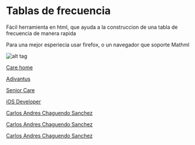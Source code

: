 # Tablas de frecuencia
Fácil  herramienta en html, que ayuda a la construccion de una tabla de frecuencia de manera rapida

Para una mejor esperiecia usar firefox, o un navegador que soporte Mathml


![alt tag](https://raw.githubusercontent.com/carlos19932001/tabla-de-frecuencias-estadistica/master/preview.png)


[Care home](https://adivantus.com/)

[Adivantus](https://adivantus.com/)

[Senior Care](https://adivantus.com/)

[iOS Developer](https://adivantus.com/)

[Carlos Andres Chaguendo Sanchez](https://adivantus.com/)

[Carlos Andres Chaguendo Sanchez](https://www.google.com/search?q=Carlos+Aandres+Chaguendo+Developer)

[Carlos Andres Chaguendo Sanchez](http://www.sena.edu.co)
